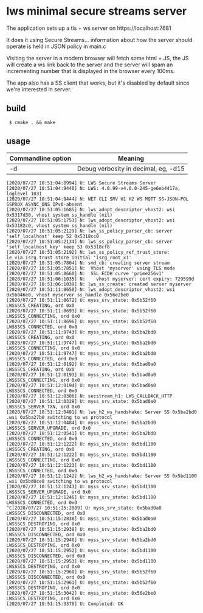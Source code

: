 # lws minimal secure streams server

The application sets up a tls + ws server on https://localhost:7681

It does it using Secure Streams... information about how the server should
operate is held in JSON policy in main.c

Visiting the server in a modern browser will fetch some html + JS, the JS will
create a ws link back to the server and the server will spam an incrementing
number that is displayed in the browser every 100ms.

The app also has a SS client that works, but it's disabled by default since
we're interested in server.

## build

```
 $ cmake . && make
```

## usage

Commandline option|Meaning
---|---
-d <loglevel>|Debug verbosity in decimal, eg, -d15

```
[2020/07/27 10:51:04:8994] U: LWS Secure Streams Server
[2020/07/27 10:51:04:9440] N: LWS: 4.0.99-v4.0.0-245-ge6eb4417a, loglevel 1031
[2020/07/27 10:51:04:9444] N: NET CLI SRV H1 H2 WS MQTT SS-JSON-POL SSPROX ASYNC_DNS IPv6-absent
[2020/07/27 10:51:05:1685] N: lws_adopt_descriptor_vhost2: wsi 0x5317d30, vhost system ss_handle (nil)
[2020/07/27 10:51:05:1753] N: lws_adopt_descriptor_vhost2: wsi 0x53182c0, vhost system ss_handle (nil)
[2020/07/27 10:51:05:2129] N: lws_ss_policy_parser_cb: server 'self_localhost' keep 52 0x5318cc0
[2020/07/27 10:51:05:2134] N: lws_ss_policy_parser_cb: server 'self_localhost_key' keep 53 0x5318cf8
[2020/07/27 10:51:05:2192] N: lws_ss_policy_ref_trust_store: le_via_isrg trust store initial 'isrg_root_x1'
[2020/07/27 10:51:05:7804] N: smd_cb: creating server stream
[2020/07/27 10:51:05:7851] N:  Vhost 'myserver' using TLS mode
[2020/07/27 10:51:05:8660] N:  SSL ECDH curve 'prime256v1'
[2020/07/27 10:51:06:1035] N:    vhost myserver: cert expiry: 729599d
[2020/07/27 10:51:06:1039] N: lws_ss_create: created server myserver
[2020/07/27 10:51:11:8650] N: lws_adopt_descriptor_vhost2: wsi 0x5b046e0, vhost myserver ss_handle 0x56e2be0
[2020/07/27 10:51:11:8672] U: myss_srv_state: 0x5b52f60 LWSSSCS_CREATING, ord 0x0
[2020/07/27 10:51:11:8693] U: myss_srv_state: 0x5b52f60 LWSSSCS_CONNECTING, ord 0x0
[2020/07/27 10:51:11:8696] U: myss_srv_state: 0x5b52f60 LWSSSCS_CONNECTED, ord 0x0
[2020/07/27 10:51:11:9743] U: myss_srv_state: 0x5ba2bd0 LWSSSCS_CREATING, ord 0x0
[2020/07/27 10:51:11:9747] U: myss_srv_state: 0x5ba2bd0 LWSSSCS_CONNECTING, ord 0x0
[2020/07/27 10:51:11:9747] U: myss_srv_state: 0x5ba2bd0 LWSSSCS_CONNECTED, ord 0x0
[2020/07/27 10:51:12:0192] U: myss_srv_state: 0x5bad0a0 LWSSSCS_CREATING, ord 0x0
[2020/07/27 10:51:12:0193] U: myss_srv_state: 0x5bad0a0 LWSSSCS_CONNECTING, ord 0x0
[2020/07/27 10:51:12:0194] U: myss_srv_state: 0x5bad0a0 LWSSSCS_CONNECTED, ord 0x0
[2020/07/27 10:51:12:0306] N: secstream_h1: LWS_CALLBACK_HTTP
[2020/07/27 10:51:12:0329] U: myss_srv_state: 0x5bad0a0 LWSSSCS_SERVER_TXN, ord 0x0
[2020/07/27 10:51:12:0481] N: lws_h2_ws_handshake: Server SS 0x5ba2bd0 .wsi 0x5ba27b0 switching to ws protocol
[2020/07/27 10:51:12:0484] U: myss_srv_state: 0x5ba2bd0 LWSSSCS_SERVER_UPGRADE, ord 0x0
[2020/07/27 10:51:12:0541] U: myss_srv_state: 0x5ba2bd0 LWSSSCS_CONNECTED, ord 0x0
[2020/07/27 10:51:12:1222] U: myss_srv_state: 0x5bd1100 LWSSSCS_CREATING, ord 0x0
[2020/07/27 10:51:12:1222] U: myss_srv_state: 0x5bd1100 LWSSSCS_CONNECTING, ord 0x0
[2020/07/27 10:51:12:1223] U: myss_srv_state: 0x5bd1100 LWSSSCS_CONNECTED, ord 0x0
[2020/07/27 10:51:12:1242] N: lws_h2_ws_handshake: Server SS 0x5bd1100 .wsi 0x5bd0ce0 switching to ws protocol
[2020/07/27 10:51:12:1243] U: myss_srv_state: 0x5bd1100 LWSSSCS_SERVER_UPGRADE, ord 0x0
[2020/07/27 10:51:12:1246] U: myss_srv_state: 0x5bd1100 LWSSSCS_CONNECTED, ord 0x0
^C[2020/07/27 10:51:15:2809] U: myss_srv_state: 0x5bad0a0 LWSSSCS_DISCONNECTED, ord 0x0
[2020/07/27 10:51:15:2838] U: myss_srv_state: 0x5bad0a0 LWSSSCS_DESTROYING, ord 0x0
[2020/07/27 10:51:15:2938] U: myss_srv_state: 0x5ba2bd0 LWSSSCS_DISCONNECTED, ord 0x0
[2020/07/27 10:51:15:2946] U: myss_srv_state: 0x5ba2bd0 LWSSSCS_DESTROYING, ord 0x0
[2020/07/27 10:51:15:2952] U: myss_srv_state: 0x5bd1100 LWSSSCS_DISCONNECTED, ord 0x0
[2020/07/27 10:51:15:2953] U: myss_srv_state: 0x5bd1100 LWSSSCS_DESTROYING, ord 0x0
[2020/07/27 10:51:15:2960] U: myss_srv_state: 0x5b52f60 LWSSSCS_DISCONNECTED, ord 0x0
[2020/07/27 10:51:15:2961] U: myss_srv_state: 0x5b52f60 LWSSSCS_DESTROYING, ord 0x0
[2020/07/27 10:51:15:3042] U: myss_srv_state: 0x56e2be0 LWSSSCS_DESTROYING, ord 0x0
[2020/07/27 10:51:15:3378] U: Completed: OK
```
